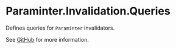# Paraminter.Invalidation.Queries

Defines queries for `Paraminter` invalidators.

See [GitHub](https://github.com/Paraminter/Paraminter.Invalidation) for more information.